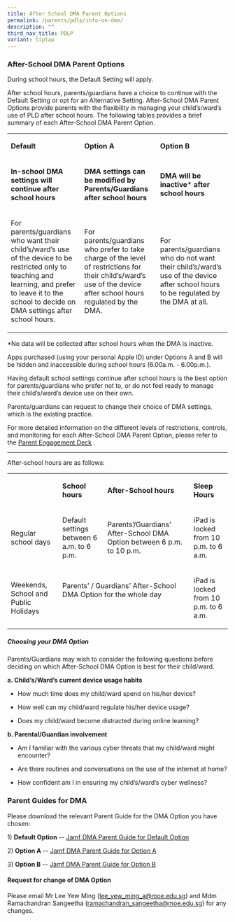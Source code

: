 ```yaml
---
title: After School DMA Parent Options
permalink: /parents/pdlp/info-on-dma/
description: ""
third_nav_title: PDLP
variant: tiptap
---
```

<h3>After-School DMA Parent Options</h3>
<p>During school hours, the Default Setting will apply.</p>
<p>After school hours, parents/guardians have a choice to continue with the
Default Setting or opt for an Alternative Setting. After-School DMA Parent
Options provide parents with the flexibility in managing your child’s/ward’s
use of PLD after school hours. The following tables provides a brief summary
of each After-School DMA Parent Option.</p>
<table style="minWidth: 75px">
<colgroup>
<col>
<col>
<col>
</colgroup>
<tbody>
<tr>
<td rowspan="1" colspan="1">
<p><strong>Default</strong>
</p>
</td>
<td rowspan="1" colspan="1">
<p><strong>Option A</strong>
</p>
</td>
<td rowspan="1" colspan="1">
<p><strong>Option B</strong>
</p>
</td>
</tr>
<tr>
<td rowspan="1" colspan="1">
<p><strong>In-school DMA settings will continue after school hours</strong>
</p>
</td>
<td rowspan="1" colspan="1">
<p><strong>DMA settings can be modified by Parents/Guardians after school hours</strong>
</p>
</td>
<td rowspan="1" colspan="1">
<p><strong>DMA will be inactive</strong>*<strong> after school hours</strong>
</p>
</td>
</tr>
<tr>
<td rowspan="1" colspan="1">
<p>For parents/guardians who want their child’s/ward’s use of the device
to be restricted only to teaching and learning, and prefer to leave it
to the school to decide on DMA settings after school hours.</p>
</td>
<td rowspan="1" colspan="1">
<p>For parents/guardians who prefer to take charge of the level of restrictions
for their child’s/ward’s use of the device after school hours regulated
by the DMA.</p>
</td>
<td rowspan="1" colspan="1">
<p>For parents/guardians who do not want their child’s/ward’s use of the
device after school hours to be regulated by the DMA at all.</p>
</td>
</tr>
</tbody>
</table>
<p>*No data will be collected after school hours when the DMA is inactive.</p>
<p>Apps purchased (using your personal Apple ID) under Options A and B will
be hidden and inaccessible during school hours (6.00a.m. - 6.00p.m.).</p>
<p>Having default school settings continue after school hours is the best
option for parents/guardians who prefer not to, or do not feel ready to
manage their child’s/ward’s device use on their own.</p>
<p>Parents/guardians can request to change their choice of DMA settings,
which is the existing practice.</p>
<p>For more detailed information on the different levels of restrictions,
controls, and monitoring for each After-School DMA Parent Option, please
refer to the <a href="/parents/pdlp/parents-engagement-slides/" rel="noopener noreferrer nofollow" target="_blank"><u>Parent Engagement Deck</u></a>&nbsp;.</p>
<hr>
<p>After-school hours are as follows:</p>
<table style="minWidth: 100px">
<colgroup>
<col>
<col>
<col>
<col>
</colgroup>
<tbody>
<tr>
<td rowspan="1" colspan="1">
<p><strong>&nbsp;</strong>
</p>
</td>
<td rowspan="1" colspan="1">
<p><strong>School hours</strong>
</p>
</td>
<td rowspan="1" colspan="1">
<p><strong>After-School hours</strong>
</p>
</td>
<td rowspan="1" colspan="1">
<p><strong>Sleep Hours</strong>
</p>
</td>
</tr>
<tr>
<td rowspan="1" colspan="1">
<p>Regular school days</p>
</td>
<td rowspan="1" colspan="1">
<p>Default settings between 6 a.m. to 6 p.m.</p>
</td>
<td rowspan="1" colspan="1">
<p>Parents’/Guardians’ After-School DMA Option between 6 p.m. to 10 p.m.</p>
</td>
<td rowspan="1" colspan="1">
<p>iPad is locked from 10 p.m. to 6 a.m.</p>
</td>
</tr>
<tr>
<td rowspan="1" colspan="1">
<p>Weekends, School and Public Holidays</p>
</td>
<td rowspan="1" colspan="2">
<p>Parents’ / Guardians’ After-School DMA Option for the whole day</p>
<p>&nbsp;</p>
</td>
<td rowspan="1" colspan="1">
<p>iPad is locked from 10 p.m. to 6 a.m.</p>
</td>
</tr>
</tbody>
</table>
<h5>Choosing your DMA Option</h5>
<p>Parents/Guardians may wish to consider the following questions before
deciding on which After-School DMA Option is best for their child/ward.&nbsp;</p>
<p><strong>a. Child’s/Ward’s current device usage habits</strong>
</p>
<ul data-tight="true" class="tight">
<li>
<p>How much time does my child/ward spend on his/her device?</p>
</li>
<li>
<p>How well can my child/ward regulate his/her device usage?</p>
</li>
<li>
<p>Does my child/ward become distracted during online learning?</p>
</li>
</ul>
<p><strong>b. Parental/Guardian involvement</strong>
</p>
<ul data-tight="true" class="tight">
<li>
<p>Am I familiar with the various cyber threats that my child/ward might
encounter?</p>
</li>
<li>
<p>Are there routines and conversations on the use of the internet at home?</p>
</li>
<li>
<p>How confident am I in ensuring my child’s/ward’s cyber wellness?</p>
</li>
</ul>
<h3>Parent Guides for DMA</h3>
<p>Please download the relevant Parent Guide for the DMA Option you have
chosen:</p>
<p>1)&nbsp;<strong>Default Option</strong>&nbsp;-- <a href="https://for.edu.sg/default" rel="noopener nofollow" target="_blank">Jamf DMA Parent Guide for Default Option</a>
</p>
<p></p>
<p>2)&nbsp;<strong>Option A</strong>&nbsp;-- <a href="https://for.edu.sg/option-a" rel="noopener nofollow" target="_blank">Jamf DMA Parent Guide for Option A</a>
</p>
<p></p>
<p>3)&nbsp;<strong>Option B</strong>&nbsp;-- <a href="https://for.edu.sg/option-b" rel="noopener nofollow" target="_blank">Jamf DMA Parent Guide for Option B</a>
</p>
<p></p>
<h4>Request for change of DMA Option&nbsp;</h4>
<p>Please email Mr Lee Yew Ming&nbsp;(<a href="mailto:lee_yew_ming_a@moe.edu.sg" rel="noopener noreferrer nofollow" target="_blank">lee_yew_ming_a@moe.edu.sg</a>)
and Mdm Ramachandran Sangeetha (<a href="mailto:ramachandran_sangeetha@moe.edu.sg" rel="noopener noreferrer nofollow" target="_blank">ramachandran_sangeetha@moe.edu.sg</a>)&nbsp;for
any changes.</p>